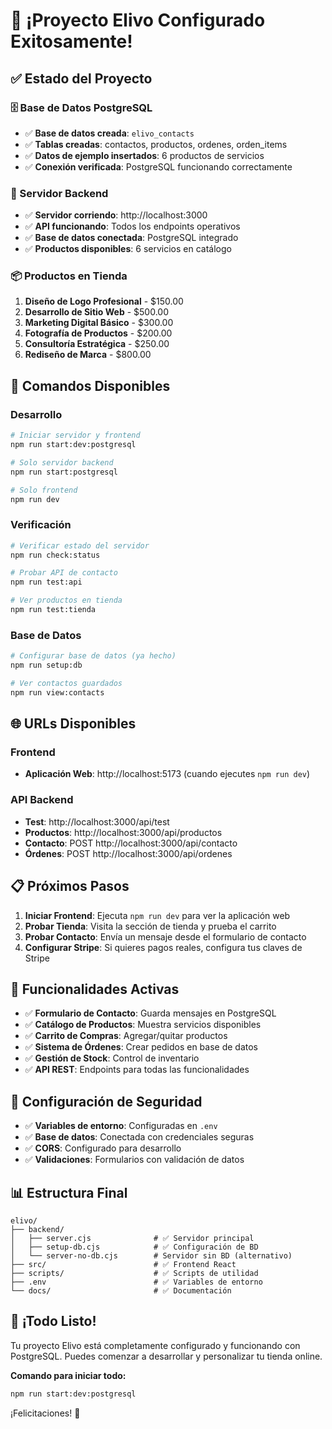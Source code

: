 # 🎉 ¡Proyecto Elivo Configurado Exitosamente!

## ✅ Estado del Proyecto

### 🗄️ Base de Datos PostgreSQL
- ✅ **Base de datos creada**: `elivo_contacts`
- ✅ **Tablas creadas**: contactos, productos, ordenes, orden_items
- ✅ **Datos de ejemplo insertados**: 6 productos de servicios
- ✅ **Conexión verificada**: PostgreSQL funcionando correctamente

### 🚀 Servidor Backend
- ✅ **Servidor corriendo**: http://localhost:3000
- ✅ **API funcionando**: Todos los endpoints operativos
- ✅ **Base de datos conectada**: PostgreSQL integrado
- ✅ **Productos disponibles**: 6 servicios en catálogo

### 📦 Productos en Tienda
1. **Diseño de Logo Profesional** - $150.00
2. **Desarrollo de Sitio Web** - $500.00
3. **Marketing Digital Básico** - $300.00
4. **Fotografía de Productos** - $200.00
5. **Consultoría Estratégica** - $250.00
6. **Rediseño de Marca** - $800.00

## 🔧 Comandos Disponibles

### Desarrollo
```bash
# Iniciar servidor y frontend
npm run start:dev:postgresql

# Solo servidor backend
npm run start:postgresql

# Solo frontend
npm run dev
```

### Verificación
```bash
# Verificar estado del servidor
npm run check:status

# Probar API de contacto
npm run test:api

# Ver productos en tienda
npm run test:tienda
```

### Base de Datos
```bash
# Configurar base de datos (ya hecho)
npm run setup:db

# Ver contactos guardados
npm run view:contacts
```

## 🌐 URLs Disponibles

### Frontend
- **Aplicación Web**: http://localhost:5173 (cuando ejecutes `npm run dev`)

### API Backend
- **Test**: http://localhost:3000/api/test
- **Productos**: http://localhost:3000/api/productos
- **Contacto**: POST http://localhost:3000/api/contacto
- **Órdenes**: POST http://localhost:3000/api/ordenes

## 📋 Próximos Pasos

1. **Iniciar Frontend**: Ejecuta `npm run dev` para ver la aplicación web
2. **Probar Tienda**: Visita la sección de tienda y prueba el carrito
3. **Probar Contacto**: Envía un mensaje desde el formulario de contacto
4. **Configurar Stripe**: Si quieres pagos reales, configura tus claves de Stripe

## 🎯 Funcionalidades Activas

- ✅ **Formulario de Contacto**: Guarda mensajes en PostgreSQL
- ✅ **Catálogo de Productos**: Muestra servicios disponibles
- ✅ **Carrito de Compras**: Agregar/quitar productos
- ✅ **Sistema de Órdenes**: Crear pedidos en base de datos
- ✅ **Gestión de Stock**: Control de inventario
- ✅ **API REST**: Endpoints para todas las funcionalidades

## 🔐 Configuración de Seguridad

- ✅ **Variables de entorno**: Configuradas en `.env`
- ✅ **Base de datos**: Conectada con credenciales seguras
- ✅ **CORS**: Configurado para desarrollo
- ✅ **Validaciones**: Formularios con validación de datos

## 📊 Estructura Final

```
elivo/
├── backend/
│   ├── server.cjs              # ✅ Servidor principal
│   ├── setup-db.cjs            # ✅ Configuración de BD
│   └── server-no-db.cjs        # Servidor sin BD (alternativo)
├── src/                        # ✅ Frontend React
├── scripts/                    # ✅ Scripts de utilidad
├── .env                        # ✅ Variables de entorno
└── docs/                       # ✅ Documentación
```

## 🎉 ¡Todo Listo!

Tu proyecto Elivo está completamente configurado y funcionando con PostgreSQL. Puedes comenzar a desarrollar y personalizar tu tienda online.

**Comando para iniciar todo:**
```bash
npm run start:dev:postgresql
```

¡Felicitaciones! 🚀

